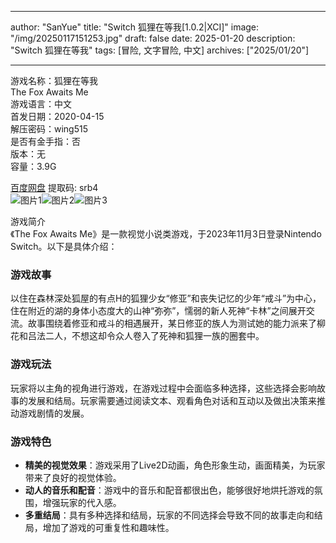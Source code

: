 
---
author: "SanYue"
title: "Switch 狐狸在等我[1.0.2|XCI]"
image: "/img/20250117151253.jpg"
draft: false
date: 2025-01-20
description: "Switch 狐狸在等我"
tags: [冒险, 文字冒险, 中文]
archives: ["2025/01/20"]

---

游戏名称：狐狸在等我   
The Fox Awaits Me    
游戏语言：中文  
首发日期：2020-04-15  
解压密码：wing515  
是否有金手指：否  
版本：无   
容量：3.9G

[百度网盘](https://pan.baidu.com/s/1aKwGLmfNvjtYN4eDLzKhNA) 提取码: srb4  
![图片1](/img/087f03.jpg)![图片2](/img/ca44f4.jpg)![图片3](/img/7332ee.jpg)  

游戏简介  
《The Fox Awaits Me》是一款视觉小说类游戏，于2023年11月3日登录Nintendo Switch。以下是具体介绍：

### 游戏故事
以住在森林深处狐屋的有点H的狐狸少女“修亚”和丧失记忆的少年“戒斗”为中心，住在附近的湖的身体小态度大的山神“弥弥”，懦弱的新人死神“卡林”之间展开交流。故事围绕着修亚和戒斗的相遇展开，某日修亚的族人为测试她的能力派来了柳花和吕法二人，不想这却令众人卷入了死神和狐狸一族的圈套中。

### 游戏玩法
玩家将以主角的视角进行游戏，在游戏过程中会面临多种选择，这些选择会影响故事的发展和结局。玩家需要通过阅读文本、观看角色对话和互动以及做出决策来推动游戏剧情的发展。

### 游戏特色
- **精美的视觉效果**：游戏采用了Live2D动画，角色形象生动，画面精美，为玩家带来了良好的视觉体验。
- **动人的音乐和配音**：游戏中的音乐和配音都很出色，能够很好地烘托游戏的氛围，增强玩家的代入感。
- **多重结局**：具有多种选择和结局，玩家的不同选择会导致不同的故事走向和结局，增加了游戏的可重复性和趣味性。